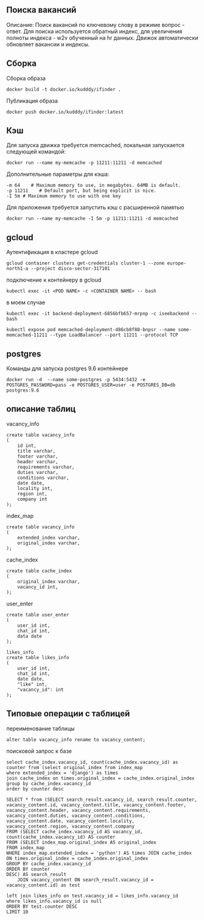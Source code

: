 ## Поиска вакансий
Описание: Поиск вакансий по ключевому слову в режиме вопрос - ответ. Для поиска используется обратный индекс, 
для увеличения полноты индекса - w2v обученный на hr данных. Движок автоматически обновляет вакансии и индексы.
## Сборка
Cборка образа
```
docker build -t docker.io/kudddy/ifinder .
```
Публикация образа
```
docker push docker.io/kudddy/ifinder:latest
```
## Кэш
Для запуска движка требуется memcached, локальная запускается следующей командой:
```
docker run --name my-memcache -p 11211:11211 -d memcached
```
Дополнительные параметры для кэша:
```
-m 64    # Maximum memory to use, in megabytes. 64MB is default.
-p 11211    # Default port, but being explicit is nice.
-I 5m # Maximum memory to use with one key
```
Для приложения требуется запустить кэш с расширенной памятью
```
docker run --name my-memcache -I 5m -p 11211:11211 -d memcached
```

## gcloud
Аутентификация в кластере gcloud
```
gcloud container clusters get-credentials cluster-1 --zone europe-north1-a --project disco-sector-317101
```

подключение к контейнеру в gcloud
```
kubectl exec -it <POD NAME> -c <CONTAINER NAME> -- bash
```
в моем случае
```
kubectl exec -it backend-deployment-6856bfb657-mrpnp -c iseebackend -- bash
```
```
kubectl expose pod memcached-deployment-d86cb8f88-bnpsr --name some-memcached-11211 --type LoadBalancer --port 11211 --protocol TCP
```

## postgres
Команды для запуска postgres 9.6 контейнере
```
docker run -d  --name some-postgres -p 5434:5432 -e POSTGRES_PASSWORD=pass -e POSTGRES_USER=user -e POSTGRES_DB=db postgres:9.6
```

## описание таблиц
vacancy_info
```
create table vacancy_info
(
	id int,
	title varchar,
	footer varchar,
	header varchar,
	requirements varchar,
	duties varchar,
	conditions varchar,
	date date,
	locality int,
	region int,
	company int
);
```
index_map
```
create table vacancy_info
(
	extended_index varchar,
	original_index varchar,
);
```
cache_index
```
create table cache_index
(
	original_index varchar,
	vacancy_id int,
);
```
user_enter
```
create table user_enter
(
	user_id int,
	chat_id int,
	data date
);
```

```
likes_info
create table likes_info
(
	user_id int,
	chat_id int,
	date date,
	"like" int,
    "vacancy_id": int
);
```


## Типовые операции с таблицей
переименование таблицы
```
alter table vacancy_info rename to vacancy_content;
```
поисковой запрос к базе
```
select cache_index.vacancy_id, count(cache_index.vacancy_id) as counter from (select original_index from index_map
where extended_index = 'django') as times
join cache_index on times.original_index = cache_index.original_index
group by cache_index.vacancy_id
order by counter desc
```
```
SELECT * from (SELECT search_result.vacancy_id, search_result.counter, vacancy_content.id, vacancy_content.title, vacancy_content.footer, vacancy_content.header, vacancy_content.requirements, vacancy_content.duties, vacancy_content.conditions, vacancy_content.date, vacancy_content.locality, vacancy_content.region, vacancy_content.company
FROM (SELECT cache_index.vacancy_id AS vacancy_id, count(cache_index.vacancy_id) AS counter
FROM (SELECT index_map.original_index AS original_index
FROM index_map
WHERE index_map.extended_index = 'python') AS times JOIN cache_index ON times.original_index = cache_index.original_index
GROUP BY cache_index.vacancy_id
ORDER BY counter
DESC) AS search_result
    JOIN vacancy_content ON search_result.vacancy_id = vacancy_content.id) as test

left join likes_info on test.vacancy_id = likes_info.vacancy_id
where likes_info.vacancy_id is null
ORDER BY test.counter DESC
LIMIT 10
```